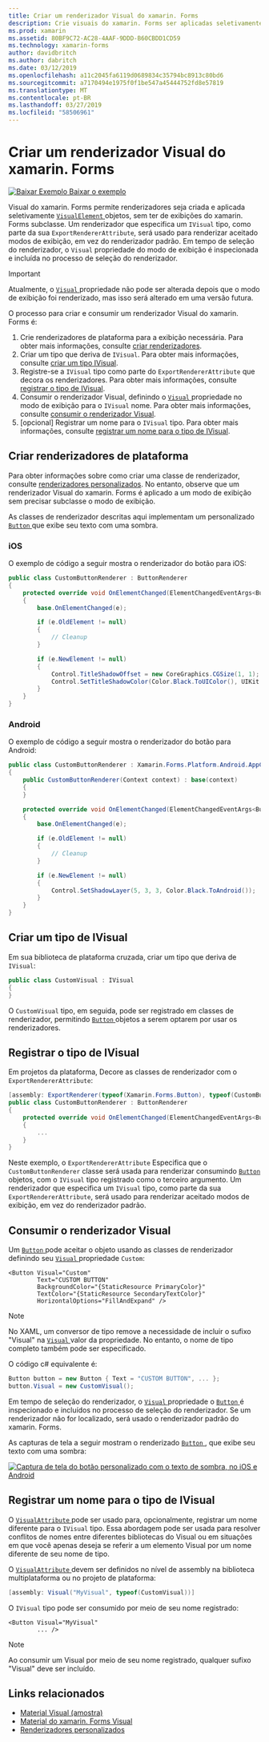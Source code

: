 ```yaml
---
title: Criar um renderizador Visual do xamarin. Forms
description: Crie visuais do xamarin. Forms ser aplicadas seletivamente a objetos VisualElement, sem ter de exibições do xamarin. Forms subclasse.
ms.prod: xamarin
ms.assetid: 80BF9C72-AC28-4AAF-9DDD-B60CBDD1CD59
ms.technology: xamarin-forms
author: davidbritch
ms.author: dabritch
ms.date: 03/12/2019
ms.openlocfilehash: a11c2045fa6119d0689834c35794bc8913c80bd6
ms.sourcegitcommit: a7170494e1975f0f1be547a45444752fd8e57819
ms.translationtype: MT
ms.contentlocale: pt-BR
ms.lasthandoff: 03/27/2019
ms.locfileid: "58506961"
---
```

# <a name="create-a-xamarinforms-visual-renderer"></a>Criar um renderizador Visual do xamarin. Forms

[![Baixar Exemplo](~/media/shared/download.png) Baixar o exemplo](https://developer.xamarin.com/samples/xamarin-forms/UserInterface/VisualDemos/)

Visual do xamarin. Forms permite renderizadores seja criada e aplicada seletivamente [ `VisualElement` ](xref:Xamarin.Forms.VisualElement) objetos, sem ter de exibições do xamarin. Forms subclasse. Um renderizador que especifica um `IVisual` tipo, como parte da sua `ExportRendererAttribute`, será usado para renderizar aceitado modos de exibição, em vez do renderizador padrão. Em tempo de seleção do renderizador, o `Visual` propriedade do modo de exibição é inspecionada e incluída no processo de seleção do renderizador.

> [!IMPORTANT]
> Atualmente, o [ `Visual` ](xref:Xamarin.Forms.VisualElement.Visual) propriedade não pode ser alterada depois que o modo de exibição foi renderizado, mas isso será alterado em uma versão futura.

O processo para criar e consumir um renderizador Visual do xamarin. Forms é:

1. Crie renderizadores de plataforma para a exibição necessária. Para obter mais informações, consulte [criar renderizadores](#create-platform-renderers).
1. Criar um tipo que deriva de `IVisual`. Para obter mais informações, consulte [criar um tipo IVisual](#create-an-ivisual-type).
1. Registre-se a `IVisual` tipo como parte do `ExportRendererAttribute` que decora os renderizadores. Para obter mais informações, consulte [registrar o tipo de IVisual](#register-the-ivisual-type).
1. Consumir o renderizador Visual, definindo o [ `Visual` ](xref:Xamarin.Forms.VisualElement.Visual) propriedade no modo de exibição para o `IVisual` nome. Para obter mais informações, consulte [consumir o renderizador Visual](#consume-the-visual-renderer).
1. [opcional] Registrar um nome para o `IVisual` tipo. Para obter mais informações, consulte [registrar um nome para o tipo de IVisual](#register-a-name-for-the-ivisual-type).

## <a name="create-platform-renderers"></a>Criar renderizadores de plataforma

Para obter informações sobre como criar uma classe de renderizador, consulte [renderizadores personalizados](~/xamarin-forms/app-fundamentals/custom-renderer/index.md). No entanto, observe que um renderizador Visual do xamarin. Forms é aplicado a um modo de exibição sem precisar subclasse o modo de exibição.

As classes de renderizador descritas aqui implementam um personalizado [ `Button` ](xref:Xamarin.Forms.Button) que exibe seu texto com uma sombra.

### <a name="ios"></a>iOS

O exemplo de código a seguir mostra o renderizador do botão para iOS:

```csharp
public class CustomButtonRenderer : ButtonRenderer
{
    protected override void OnElementChanged(ElementChangedEventArgs<Button> e)
    {
        base.OnElementChanged(e);

        if (e.OldElement != null)
        {
            // Cleanup
        }

        if (e.NewElement != null)
        {
            Control.TitleShadowOffset = new CoreGraphics.CGSize(1, 1);
            Control.SetTitleShadowColor(Color.Black.ToUIColor(), UIKit.UIControlState.Normal);
        }
    }
}
```

### <a name="android"></a>Android

O exemplo de código a seguir mostra o renderizador do botão para Android:

```csharp
public class CustomButtonRenderer : Xamarin.Forms.Platform.Android.AppCompat.ButtonRenderer
{
    public CustomButtonRenderer(Context context) : base(context)
    {
    }

    protected override void OnElementChanged(ElementChangedEventArgs<Button> e)
    {
        base.OnElementChanged(e);

        if (e.OldElement != null)
        {
            // Cleanup
        }

        if (e.NewElement != null)
        {
            Control.SetShadowLayer(5, 3, 3, Color.Black.ToAndroid());
        }
    }
}
```

## <a name="create-an-ivisual-type"></a>Criar um tipo de IVisual

Em sua biblioteca de plataforma cruzada, criar um tipo que deriva de `IVisual`:

```csharp
public class CustomVisual : IVisual
{
}
```

O `CustomVisual` tipo, em seguida, pode ser registrado em classes de renderizador, permitindo [ `Button` ](xref:Xamarin.Forms.Button) objetos a serem optarem por usar os renderizadores.

## <a name="register-the-ivisual-type"></a>Registrar o tipo de IVisual

Em projetos da plataforma, Decore as classes de renderizador com o `ExportRendererAttribute`:

```csharp
[assembly: ExportRenderer(typeof(Xamarin.Forms.Button), typeof(CustomButtonRenderer), new[] { typeof(CustomVisual) })]
public class CustomButtonRenderer : ButtonRenderer
{
    protected override void OnElementChanged(ElementChangedEventArgs<Button> e)
    {
        ...
    }
}
```

Neste exemplo, o `ExportRendererAttribute` Especifica que o `CustomButtonRenderer` classe será usada para renderizar consumindo [ `Button` ](xref:Xamarin.Forms.Button) objetos, com o `IVisual` tipo registrado como o terceiro argumento. Um renderizador que especifica um `IVisual` tipo, como parte da sua `ExportRendererAttribute`, será usado para renderizar aceitado modos de exibição, em vez do renderizador padrão.

## <a name="consume-the-visual-renderer"></a>Consumir o renderizador Visual

Um [ `Button` ](xref:Xamarin.Forms.Button) pode aceitar o objeto usando as classes de renderizador definindo seu [ `Visual` ](xref:Xamarin.Forms.VisualElement.Visual) propriedade `Custom`:

```xaml
<Button Visual="Custom"
        Text="CUSTOM BUTTON"
        BackgroundColor="{StaticResource PrimaryColor}"
        TextColor="{StaticResource SecondaryTextColor}"
        HorizontalOptions="FillAndExpand" />
```

> [!NOTE]
> No XAML, um conversor de tipo remove a necessidade de incluir o sufixo "Visual" na [ `Visual` ](xref:Xamarin.Forms.VisualElement.Visual) valor da propriedade. No entanto, o nome de tipo completo também pode ser especificado.

O código c# equivalente é:

```csharp
Button button = new Button { Text = "CUSTOM BUTTON", ... };
button.Visual = new CustomVisual();
```

Em tempo de seleção do renderizador, o [ `Visual` ](xref:Xamarin.Forms.VisualElement.Visual) propriedade o [ `Button` ](xref:Xamarin.Forms.Button) é inspecionado e incluídos no processo de seleção do renderizador. Se um renderizador não for localizado, será usado o renderizador padrão do xamarin. Forms.

As capturas de tela a seguir mostram o renderizado [ `Button` ](xref:Xamarin.Forms.Button), que exibe seu texto com uma sombra:

[![Captura de tela do botão personalizado com o texto de sombra, no iOS e Android](material-visual-images/custom-button.png "botão com texto de sombra")](material-visual-images/custom-button-large.png#lightbox)

## <a name="register-a-name-for-the-ivisual-type"></a>Registrar um nome para o tipo de IVisual

O [ `VisualAttribute` ](xref:Xamarin.Forms.VisualAttribute) pode ser usado para, opcionalmente, registrar um nome diferente para o `IVisual` tipo. Essa abordagem pode ser usada para resolver conflitos de nomes entre diferentes bibliotecas do Visual ou em situações em que você apenas deseja se referir a um elemento Visual por um nome diferente de seu nome de tipo.

O [ `VisualAttribute` ](xref:Xamarin.Forms.VisualAttribute) devem ser definidos no nível de assembly na biblioteca multiplataforma ou no projeto de plataforma:

```csharp
[assembly: Visual("MyVisual", typeof(CustomVisual))]
```

O `IVisual` tipo pode ser consumido por meio de seu nome registrado:

```xaml
<Button Visual="MyVisual"
        ... />
```

> [!NOTE]
> Ao consumir um Visual por meio de seu nome registrado, qualquer sufixo "Visual" deve ser incluído.

## <a name="related-links"></a>Links relacionados

- [Material Visual (amostra)](https://developer.xamarin.com/samples/xamarin-forms/UserInterface/VisualDemos/)
- [Material do xamarin. Forms Visual](material-visual.md)
- [Renderizadores personalizados](~/xamarin-forms/app-fundamentals/custom-renderer/index.md)
